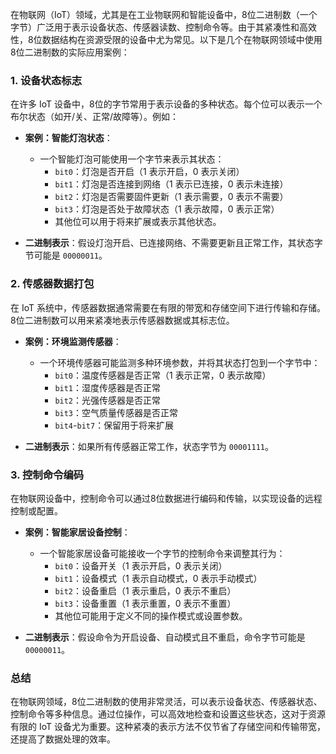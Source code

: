 在物联网（IoT）领域，尤其是在工业物联网和智能设备中，8位二进制数（一个字节）广泛用于表示设备状态、传感器读数、控制命令等。由于其紧凑性和高效性，8位数据结构在资源受限的设备中尤为常见。以下是几个在物联网领域中使用8位二进制数的实际应用案例：

### 1. 设备状态标志

在许多 IoT 设备中，8位的字节常用于表示设备的多种状态。每个位可以表示一个布尔状态（如开/关、正常/故障等）。例如：

- **案例：智能灯泡状态**：
  - 一个智能灯泡可能使用一个字节来表示其状态：
    - `bit0`：灯泡是否开启（1 表示开启，0 表示关闭）
    - `bit1`：灯泡是否连接到网络（1 表示已连接，0 表示未连接）
    - `bit2`：灯泡是否需要固件更新（1 表示需要，0 表示不需要）
    - `bit3`：灯泡是否处于故障状态（1 表示故障，0 表示正常）
    - 其他位可以用于将来扩展或表示其他状态。

- **二进制表示**：假设灯泡开启、已连接网络、不需要更新且正常工作，其状态字节可能是 `00000011`。

### 2. 传感器数据打包

在 IoT 系统中，传感器数据通常需要在有限的带宽和存储空间下进行传输和存储。8位二进制数可以用来紧凑地表示传感器数据或其标志位。

- **案例：环境监测传感器**：
  - 一个环境传感器可能监测多种环境参数，并将其状态打包到一个字节中：
    - `bit0`：温度传感器是否正常（1 表示正常，0 表示故障）
    - `bit1`：湿度传感器是否正常
    - `bit2`：光强传感器是否正常
    - `bit3`：空气质量传感器是否正常
    - `bit4`-`bit7`：保留用于将来扩展

- **二进制表示**：如果所有传感器正常工作，状态字节为 `00001111`。

### 3. 控制命令编码

在物联网设备中，控制命令可以通过8位数据进行编码和传输，以实现设备的远程控制或配置。

- **案例：智能家居设备控制**：
  - 一个智能家居设备可能接收一个字节的控制命令来调整其行为：
    - `bit0`：设备开关（1 表示开启，0 表示关闭）
    - `bit1`：设备模式（1 表示自动模式，0 表示手动模式）
    - `bit2`：设备重启（1 表示重启，0 表示不重启）
    - `bit3`：设备重置（1 表示重置，0 表示不重置）
    - 其他位可能用于定义不同的操作模式或设置参数。

- **二进制表示**：假设命令为开启设备、自动模式且不重启，命令字节可能是 `00000011`。

### 总结

在物联网领域，8位二进制数的使用非常灵活，可以表示设备状态、传感器状态、控制命令等多种信息。通过位操作，可以高效地检查和设置这些状态，这对于资源有限的 IoT 设备尤为重要。这种紧凑的表示方法不仅节省了存储空间和传输带宽，还提高了数据处理的效率。
